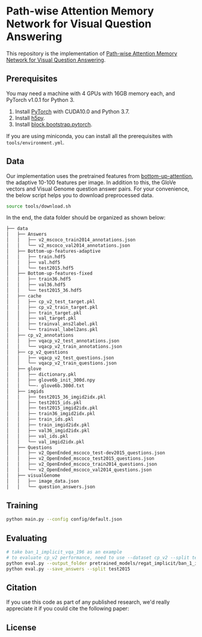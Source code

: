 # Path-wise Attention Memory Network for Visual Question Answering

This repository is the implementation of [Path-wise Attention Memory Network for Visual Question Answering]().

<!-- ![Overview of ReGAT](misc/regat_overview.jpg) -->

## Prerequisites

You may need a machine with 4 GPUs with 16GB memory each, and PyTorch v1.0.1 for Python 3.

1. Install [PyTorch](http://pytorch.org/) with CUDA10.0 and Python 3.7.
2. Install [h5py](http://docs.h5py.org/en/latest/build.html).
3. Install [block.bootstrap.pytorch](https://github.com/Cadene/block.bootstrap.pytorch).

If you are using miniconda, you can install all the prerequisites with `tools/environment.yml`.

## Data

Our implementation uses the pretrained features from [bottom-up-attention](https://github.com/peteanderson80/bottom-up-attention), the adaptive 10-100 features per image. In addition to this, the GloVe vectors and Visual Genome question answer pairs. For your convenience, the below script helps you to download preprocessed data.

```bash
source tools/download.sh
```

In the end, the data folder should be organized as shown below:

```bash
├── data
│   ├── Answers
│   │   ├── v2_mscoco_train2014_annotations.json
│   │   └── v2_mscoco_val2014_annotations.json
│   ├── Bottom-up-features-adaptive
│   │   ├── train.hdf5
│   │   ├── val.hdf5
│   │   └── test2015.hdf5
│   ├── Bottom-up-features-fixed
│   │   ├── train36.hdf5
│   │   ├── val36.hdf5
│   │   └── test2015_36.hdf5
│   ├── cache
│   │   ├── cp_v2_test_target.pkl
│   │   ├── cp_v2_train_target.pkl
│   │   ├── train_target.pkl
│   │   ├── val_target.pkl
│   │   ├── trainval_ans2label.pkl
│   │   └── trainval_label2ans.pkl
│   ├── cp_v2_annotations
│   │   ├── vqacp_v2_test_annotations.json
│   │   └── vqacp_v2_train_annotations.json
│   ├── cp_v2_questions
│   │   ├── vqacp_v2_test_questions.json
│   │   └── vqacp_v2_train_questions.json
│   ├── glove
│   │   ├── dictionary.pkl
│   │   ├── glove6b_init_300d.npy
│   │   └──- glove6b.300d.txt
│   ├── imgids
│   │   ├── test2015_36_imgid2idx.pkl
│   │   ├── test2015_ids.pkl
│   │   ├── test2015_imgid2idx.pkl
│   │   ├── train36_imgid2idx.pkl
│   │   ├── train_ids.pkl
│   │   ├── train_imgid2idx.pkl
│   │   ├── val36_imgid2idx.pkl
│   │   ├── val_ids.pkl
│   │   └── val_imgid2idx.pkl
│   ├── Questions
│   │   ├── v2_OpenEnded_mscoco_test-dev2015_questions.json
│   │   ├── v2_OpenEnded_mscoco_test2015_questions.json
│   │   ├── v2_OpenEnded_mscoco_train2014_questions.json
│   │   └── v2_OpenEnded_mscoco_val2014_questions.json
│   ├── visualGenome
│   │   ├── image_data.json
│   │   └── question_answers.json
```

## Training

```bash
python main.py --config config/default.json
```

## Evaluating

```bash
# take ban_1_implicit_vqa_196 as an example
# to evaluate cp_v2 performance, need to use --dataset cp_v2 --split test
python eval.py --output_folder pretrained_models/regat_implicit/ban_1_implicit_vqa_196 --save_answers --split test2015
python eval.py --save_answers --split test2015
```

## Citation

If you use this code as part of any published research, we'd really appreciate it if you could cite the following paper:

<!-- ```text
@article{pam2022,
  title={Path-wise Attention Memory Network for Visual Question Answering},
  author={Yingxin Xiang, Chengyuan Zhang, Zhichao Han, Hao Yu, Jiaye Li, Lei Zhu},
  journal={Mathematics},
  year={2022}
}
``` -->

## License
